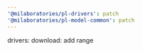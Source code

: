 ```yaml
---
'@milaboratories/pl-drivers': patch
'@milaboratories/pl-model-common': patch
---
```


drivers: download: add range
